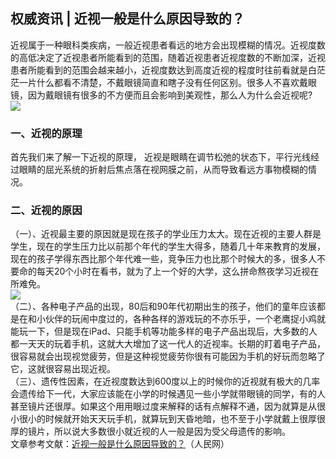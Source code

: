 ## 权威资讯 | 近视一般是什么原因导致的？  
近视属于一种眼科类疾病，一般近视患者看远的地方会出现模糊的情况。近视度数的高低决定了近视患者所能看到的范围，随着近视患者近视度数的不断加深，近视患者所能看到的范围会越来越小，近视度数达到高度近视的程度时往前看就是白茫茫一片什么都看不清楚，不戴眼镜简直和瞎子没有任何区别。很多人不喜欢戴眼镜，因为戴眼镜有很多的不方便而且会影响到美观性，那么人为什么会近视呢?  
![](http://cdncms.v-keep.cn/wp-content/uploads/2020/04/timg-95-1024x576.jpg)  
### 一、近视的原理  
首先我们来了解一下近视的原理， 近视是眼睛在调节松弛的状态下，平行光线经过眼睛的屈光系统的折射后焦点落在视网膜之前，从而导致看远方事物模糊的情况。  
### 二、近视的原因  
（一）、近视最主要的原因就是现在孩子的学业压力太大。现在近视的主要人群是学生，现在的学生压力比以前那个年代的学生大得多，随着几十年来教育的发展，现在的孩子学得东西比那个年代难一些，竞争压力也比那个时候大的多，很多人不要命的每天20个小时在看书，就为了上一个好的大学，这么拼命熬夜学习近视在所难免。  
![](http://cdncms.v-keep.cn/wp-content/uploads/2020/04/u19107647812747673539fm11gp0.jpg)  
（二）、各种电子产品的出现，80后和90年代初期出生的孩子，他们的童年应该都是在和小伙伴的玩闹中度过的，各种各样的游戏玩的不亦乐乎，一个老鹰捉小鸡就能玩一下，但是现在iPad、只能手机等功能多样的电子产品出现后，大多数的人都一天天的玩着手机，这就大大增加了这一代人的近视率。长期的盯着电子产品，很容易就会出现视觉疲劳，但是这种视觉疲劳你很有可能因为手机的好玩而忽略了它，这就很容易出现近视。  
（三）、遗传性因素，在近视度数达到600度以上的时候你的近视就有极大的几率会遗传给下一代，大家应该能在小学的时候遇见一些小学就带眼镜的同学，有的人甚至镜片还很厚。如果这个用用眼过度来解释的话有点解释不通，因为就算是从很小很小的时候就开始天天玩手机，就算玩到天昏地暗，也不至于小学就戴上很厚很厚的镜片，所以说大多数很小就近视的人一般是因为受父母遗传的影响。  
文章参考文献：<a href="http://sn.people.com.cn/n2/2019/0304/c378309-32702865.html">近视一般是什么原因导致的？</a>（人民网）  
<!--EndFragment-->  
